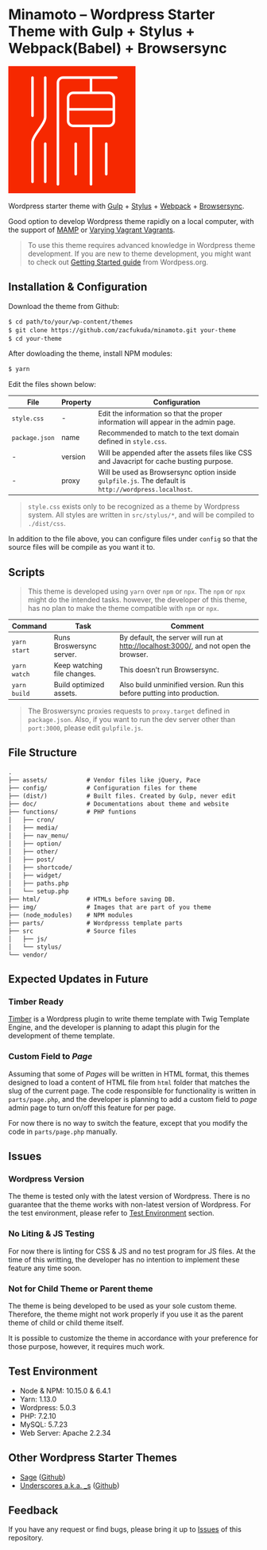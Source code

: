 # **Minamoto** – Wordpress Starter Theme with Gulp + Stylus + Webpack(Babel) + Browsersync

![alt Minamoto Logo](./img/logo/normal.svg)

Wordpress starter theme with [Gulp](https://github.com/gulpjs/gulp) + [Stylus](http://stylus-lang.com/) + [Webpack](https://webpack.js.org/) + [Browsersync](https://browsersync.io/docs/gulp).

Good option to develop Wordpress theme rapidly on a local computer, with the support of [MAMP](https://www.mamp.info/en/) or [Varying Vagrant Vagrants](https://github.com/Varying-Vagrant-Vagrants/VVV).

> To use this theme requires advanced knowledge in Wordpress theme development. If you are new to theme development, you might want to check out [Getting Started guide](https://developer.wordpress.org/themes/getting-started/) from Wordpess.org.
 
## Installation & Configuration

Download the theme from Github:

```bash
$ cd path/to/your/wp-content/themes
$ git clone https://github.com/zacfukuda/minamoto.git your-theme
$ cd your-theme
```

After dowloading the theme, install NPM modules:

```bash
$ yarn
```

Edit the files shown below:

| File | Property | Configuration |
| --- | --- | --- |
| `style.css` | - | Edit the information so that the proper information will appear in the admin page. |
| `package.json` | name | Recommended to match to the text domain defined in `style.css`. |
| - | version | Will be appended after the assets files like CSS and Javacript for cache busting purpose. |
| - | proxy | Will be used as Browsersync option inside `gulpfile.js`. The default is `http://wordpress.localhost`. |

> `style.css` exists only to be recognized as a theme by Wordpress system. All styles are written in `src/stylus/*`, and will be compiled to `./dist/css`.

In addition to the file above, you can configure files under `config` so that the source files will be compile as you want it to.

## Scripts
> This theme is developed using `yarn` over `npm` or `npx`. The `npm` or `npx `might do the intended tasks. however, the developer of this theme, has no plan to make the theme compatible with `npm` or `npx`.

| Command | Task | Comment |
| ------------ | --- | --- |
| `yarn start` | Runs Broswersync server. | By default, the server will run at [http://localhost:3000/](http://localhost:3000/), and not open the browser. |
| `yarn watch` | Keep watching file changes. | This doesn’t run Browsersync. |
| `yarn build` | Build optimized assets. | Also build unminified version. Run this before putting into production. |

> The Broswersync proxies requests to `proxy.target` defined in `package.json`. Also, if you want to run the dev server other than `port:3000`, please edit `gulpfile.js`.

## File Structure
```
.
├── assets/           # Vendor files like jQuery, Pace
├── config/           # Configuration files for theme
├── (dist/)           # Built files. Created by Gulp, never edit
├── doc/              # Documentations about theme and website
├── functions/        # PHP funtions
│   ├── cron/
│   ├── media/
│   ├── nav_menu/
│   ├── option/
│   ├── other/
│   ├── post/
│   ├── shortcode/
│   ├── widget/
│   ├── paths.php
│   └── setup.php
├── html/             # HTMLs before saving DB.
├── img/              # Images that are part of you theme
├── (node_modules)    # NPM modules
├── parts/            # Wordpresss template parts
├── src               # Source files
│   ├── js/
│   └── stylus/
└── vendor/
```

## Expected Updates in Future

### Timber Ready
[Timber](https://github.com/timber/timber) is a Wordpress plugin to write theme template with Twig Template Engine, and the developer is planning to adapt this plugin for the development of theme template.

### Custom Field to *Page*
Assuming that some of *Pages* will be written in HTML format, this themes designed to load a content of HTML file from `html` folder that matches the slug of the current page. The code responsible for functionality is written in `parts/page.php`, and the developer is planning to add a custom field to *page* admin page to turn on/off this feature for per page.

For now there is no way to switch the feature, except that you modify the code in `parts/page.php` manually.

## Issues

### Wordpress Version

The theme is tested only with the latest version of Wordpress. There is no guarantee that the theme works with non-latest version of Wordpress. For the test environment, please refer to [Test Environment](#test-environment) section.

### No Liting & JS Testing

For now there is linting for CSS & JS and no test program for JS files. At the time of this writting, the developer has no intention to implement these feature any time soon.

### Not for Child Theme or Parent theme

The theme is being developed to be used as your sole custom theme. Therefore, the theme might not work properly if you use it as the parent theme of child or child theme itself.

It is possible to customize the theme in accordance with your preference for those purpose, however, it requires much work.

## Test Environment
- Node & NPM: 10.15.0 & 6.4.1
- Yarn: 1.13.0
- Wordpress: 5.0.3
- PHP: 7.2.10
- MySQL: 5.7.23
- Web Server: Apache 2.2.34

## Other Wordpress Starter Themes
- [Sage](https://roots.io/sage/) ([Github](https://github.com/roots/sage))
- [Underscores a.k.a. \_s](https://underscores.me/) ([Github](https://github.com/automattic/_s))

## Feedback
If you have any request or find bugs, please bring it up to [Issues](https://github.com/zacfukuda/minamoto/issues) of this repository.